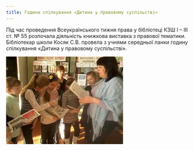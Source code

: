 ```yaml
---
title: Година спілкування «Дитина у правовому суспільстві»
---
```


Під час проведення Всеукраїнського тижня права у бібліотеці КЗШ І – ІІІ ст. № 55 розпочала діяльність книжкова виставка з правової тематики. Бібліотекар школи Косяк С.В. провела з учнями середньої ланки годину спілкування «Дитина у правовому суспільстві».

![](1.webp)
